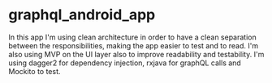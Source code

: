 # graphql_android_app

In this app I'm using clean architecture in order to have a clean separation between the responsibilities, 
making the app easier to test and to read. I'm also using MVP on the UI layer also to improve readability and testability.
I'm using dagger2 for dependency injection, rxjava for graphQL calls and Mockito to test.
